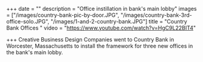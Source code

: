 +++
date = ""
description = "Office instillation in bank's main lobby"
images = ["/images/country-bank-pic-by-door.JPG", "/images/country-bank-3rd-office-solo.JPG", "/images/1-and-2-country-bank.JPG"]
title = "Country Bank Offices "
video = "https://www.youtube.com/watch?v=HgC9L22BIT4"

+++
Creative Business Design Companies went to Country Bank in Worcester, Massachusetts to install the framework for three new offices in the bank's main lobby.